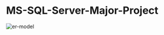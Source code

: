 # MS-SQL-Server-Major-Project
![er-model](https://raw.githubusercontent.com/sutharp777/MS-SQL-Server-Major-Project/master/imgs/0.png)
